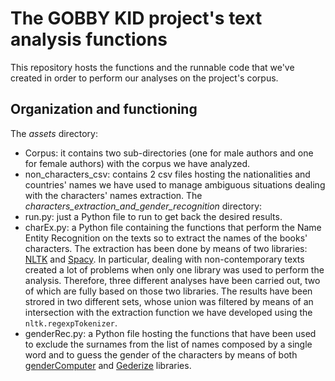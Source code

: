 # The GOBBY KID project's text analysis functions
This repository hosts the functions and the runnable code that we've created in order to perform our analyses on the project's corpus.

## Organization and functioning
The *assets* directory:
- Corpus: it contains two sub-directories (one for male authors and one for female authors) with the corpus we have analyzed.
- non_characters_csv: contains 2 csv files hosting the nationalities and countries' names we have used to manage ambiguous situations dealing with the characters' names extraction.
The *characters_extraction_and_gender_recognition* directory:
- run.py: just a Python file to run to get back the desired results.
- charEx.py: a Python file containing the functions that perform the Name Entity Recognition on the texts so to extract the names of the books' characters. The extraction has been done by means of two libraries: <a href="https://www.nltk.org/" target="blank">NLTK</a> and <a href="https://spacy.io/" target="blank">Spacy</a>. In particular, dealing with non-contemporary texts created a lot of problems when only one library was used to perform the analysis. Therefore, three different analyses have been carried out, two of which are fully based on those two libraries. The results have been strored in two different sets, whose union was filtered by means of an intersection with the extraction function we have developed using the ```nltk.regexpTokenizer```.
- genderRec.py: a Python file hosting the functions that have been used to exclude the surnames from the list of names composed by a single word and to guess the gender of the characters by means of both <a href="https://github.com/tue-mdse/genderComputer.git" target="blank">genderComputer</a> and <a href="https://github.com/SteelPangolin/genderize" target="blank">Gederize</a> libraries.
